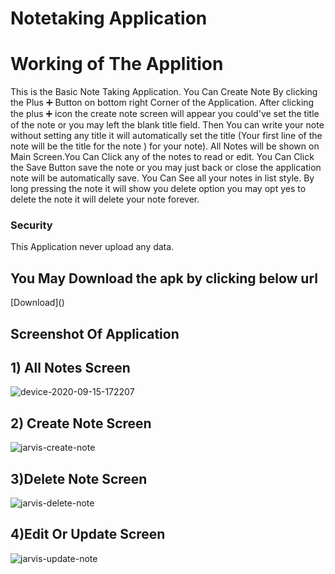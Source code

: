 # Notetaking  Application


<div align=”center”> 
<h1> 
Working of The Applition
</h1>

<p>
This is the Basic Note Taking Application. You Can Create Note By clicking the Plus ➕ Button on bottom right Corner of the Application.
After clicking the plus ➕ icon the create note screen will appear you could've set the title of the note or you may left the blank title field. 
Then You can write your note without setting any title it will automatically set the title (Your first line of the note will be the title for the note ) for your note).
All Notes will be shown on Main Screen.You Can Click any of the notes to read or edit. You Can Click the Save Button save the note or you may just back or close the application
note will be automatically save.
You Can See all your notes in list style. By long pressing the note it will show you delete option you may opt yes to delete the note it will delete your note forever.

</p>

</div>

<h3>Security </h3>

<p>
This Application never upload any data. 

</p>

<h2>You May Download the apk by clicking below url
 </h2>
[Download](<https://raw.githubusercontent.com/ravibisht/NotetakingApplication/master/Jarvis%20(note%20taking%20appliction%20).apk >)  


## Screenshot Of Application 

## 1) All Notes Screen 

![device-2020-09-15-172207](https://user-images.githubusercontent.com/47188858/93210271-ecdaf780-f77c-11ea-9dea-84eb404a17de.png)

## 2) Create Note Screen

![jarvis-create-note](https://user-images.githubusercontent.com/47188858/93210273-ef3d5180-f77c-11ea-9068-05e6f1f0acb9.png)

## 3)Delete Note Screen

![jarvis-delete-note ]( https://user-images.githubusercontent.com/47188858/93210274-efd5e800-f77c-11ea-88d8-05cf470f2c04.png)

## 4)Edit Or Update Screen
![jarvis-update-note ](https://user-images.githubusercontent.com/47188858/93210275-f06e7e80-f77c-11ea-969c-727486eb862f.png)
<!-- .element style="border: 4; background: None; box-shadow: None" -->






